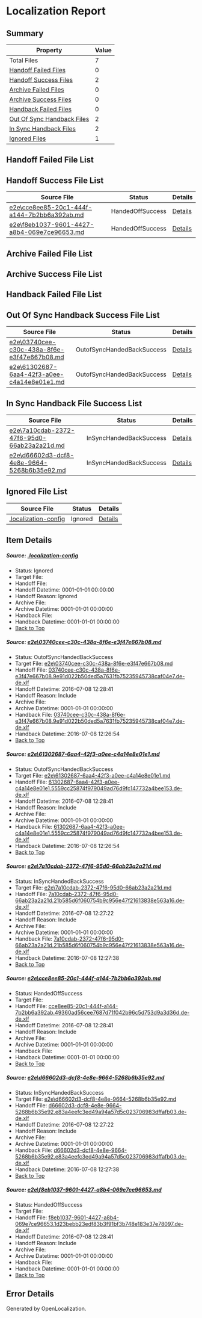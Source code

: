 # <a name='report-top'></a> Localization Report

## Summary
 Property | Value 
 -------- | ----- 
 Total Files | 7
[ Handoff Failed Files ](#handoff-failed-list)| 0
[ Handoff Success Files ](#handoff-success-list)| 2
[ Archive Failed Files ](#archive-failed-list)| 0
[ Archive Success Files ](#archive-success-list)| 0
[ Handback Failed Files ](#handback-failed-list)| 0
[ Out Of Sync Handback Files ](#outofsync-handback-success-list)| 2
[ In Sync Handback Files ](#insync-handback-success-list)| 2
[ Ignored Files ](#ignored-list)| 1

## <a name='handoff-failed-list'></a> Handoff Failed File List

## <a name='handoff-success-list'></a> Handoff Success File List
 Source File | Status | Details 
 ----------- | ------ | ------- 
 [e2e\cce8ee85-20c1-444f-a144-7b2bb6a392ab.md](https://github.com/OpenLocalizationTestOrg/oltest/blob/a71b9febd571b88c413c325b794cdf1821154154/e2e/cce8ee85-20c1-444f-a144-7b2bb6a392ab.md) | HandedOffSuccess | [Details](#7eb249d4e589c5838c44dc98c95bf6fac968f6804)
 [e2e\f8eb1037-9601-4427-a8b4-069e7ce96653.md](https://github.com/OpenLocalizationTestOrg/oltest/blob/12a64d2cd58f46c2dcc9e618c1ed2ecb1e45158b/e2e/f8eb1037-9601-4427-a8b4-069e7ce96653.md) | HandedOffSuccess | [Details](#90d370ac2eecb1fc6dd2f586e394a36a82fea3076)

## <a name='archive-failed-list'></a> Archive Failed File List

## <a name='archive-success-list'></a> Archive Success File List

## <a name='handback-failed-list'></a> Handback Failed File List

## <a name='outofsync-handback-success-list'></a> Out Of Sync Handback Success File List
 Source File | Status | Details 
 ----------- | ------ | ------- 
 [e2e\03740cee-c30c-438a-8f6e-e3f47e667b08.md](https://github.com/OpenLocalizationTestOrg/oltest/blob/a7a9fb90ca8500223a9c33349dac51d8ec2e7002/e2e/03740cee-c30c-438a-8f6e-e3f47e667b08.md) | OutofSyncHandedBackSuccess | [Details](#47efb93a6bf1bbf79a151eed5ffb0464e37e85591)
 [e2e\61302687-6aa4-42f3-a0ee-c4a14e8e01e1.md](https://github.com/OpenLocalizationTestOrg/oltest/blob/a7a9fb90ca8500223a9c33349dac51d8ec2e7002/e2e/61302687-6aa4-42f3-a0ee-c4a14e8e01e1.md) | OutofSyncHandedBackSuccess | [Details](#7a1e47c7b416230ea518ed26c3dbcabfb132484d2)

## <a name='insync-handback-success-list'></a> In Sync Handback File Success List
 Source File | Status | Details 
 ----------- | ------ | ------- 
 [e2e\7a10cdab-2372-47f6-95d0-66ab23a2a21d.md](https://github.com/OpenLocalizationTestOrg/oltest/blob/eb8ac39ffb4b54cb1b2eb9020bdab3e6ded378e9/e2e/7a10cdab-2372-47f6-95d0-66ab23a2a21d.md) | InSyncHandedBackSuccess | [Details](#d5c485de76355fe92f75b75ea0aa41e65e78fbaf3)
 [e2e\d66602d3-dcf8-4e8e-9664-5268b6b35e92.md](https://github.com/OpenLocalizationTestOrg/oltest/blob/eb8ac39ffb4b54cb1b2eb9020bdab3e6ded378e9/e2e/d66602d3-dcf8-4e8e-9664-5268b6b35e92.md) | InSyncHandedBackSuccess | [Details](#562fabf1f835fe8e45064c661ddd14adbfa6c01e5)

## <a name='ignored-list'></a> Ignored File List
 Source File | Status | Details 
 ----------- | ------ | ------- 
 [.localization-config](https://github.com/OpenLocalizationTestOrg/oltest/blob/a71b9febd571b88c413c325b794cdf1821154154/.localization-config) | Ignored | [Details](#3d4f252ac210baf56311d7e97dcc2db10974dbd20)

## Item Details
##### <a name='3d4f252ac210baf56311d7e97dcc2db10974dbd20'></a> Source: [.localization-config](https://github.com/OpenLocalizationTestOrg/oltest/blob/a71b9febd571b88c413c325b794cdf1821154154/.localization-config)
* Status: Ignored
* Target File: 
* Handoff File: 
* Handoff Datetime: 0001-01-01 00:00:00
* Handoff Reason: Ignored
* Archive File: 
* Archive Datetime: 0001-01-01 00:00:00
* Handback File: 
* Handback Datetime: 0001-01-01 00:00:00
* [Back to Top](#report-top)

##### <a name='47efb93a6bf1bbf79a151eed5ffb0464e37e85591'></a> Source: [e2e\03740cee-c30c-438a-8f6e-e3f47e667b08.md](https://github.com/OpenLocalizationTestOrg/oltest/blob/a7a9fb90ca8500223a9c33349dac51d8ec2e7002/e2e/03740cee-c30c-438a-8f6e-e3f47e667b08.md)
* Status: OutofSyncHandedBackSuccess
* Target File: [e2e\03740cee-c30c-438a-8f6e-e3f47e667b08.md](https://github.com/OpenLocalizationTestOrg/oltest-dede-fly/blob/57318f5176ed846f07869821de8b5774fd765372/e2e/03740cee-c30c-438a-8f6e-e3f47e667b08.md)
* Handoff File: [03740cee-c30c-438a-8f6e-e3f47e667b08.9e91d022b50ded5a7631fb75235945738caf04e7.de-de.xlf](https://github.com/OpenLocalizationTestOrg/olhandoff-e2e/blob/6b61662b3b96db517d3e0443cdd053551048a2d1/ol-handoff/OpenLocalizationTestOrg/oltest-dede-fly/ci/ht/03740cee-c30c-438a-8f6e-e3f47e667b08.9e91d022b50ded5a7631fb75235945738caf04e7.de-de.xlf)
* Handoff Datetime: 2016-07-08 12:28:41
* Handoff Reason: Include
* Archive File: 
* Archive Datetime: 0001-01-01 00:00:00
* Handback File: [03740cee-c30c-438a-8f6e-e3f47e667b08.9e91d022b50ded5a7631fb75235945738caf04e7.de-de.xlf](https://github.com/OpenLocalizationTestOrg/olhandback-e2e/blob/99c5c4233426a299e33888054dbd4a27f51c6fc2/ol-handback/OpenLocalizationTestOrg/oltest-dede-fly/ci/high/03740cee-c30c-438a-8f6e-e3f47e667b08.9e91d022b50ded5a7631fb75235945738caf04e7.de-de.xlf)
* Handback Datetime: 2016-07-08 12:26:54
* [Back to Top](#report-top)

##### <a name='7a1e47c7b416230ea518ed26c3dbcabfb132484d2'></a> Source: [e2e\61302687-6aa4-42f3-a0ee-c4a14e8e01e1.md](https://github.com/OpenLocalizationTestOrg/oltest/blob/a7a9fb90ca8500223a9c33349dac51d8ec2e7002/e2e/61302687-6aa4-42f3-a0ee-c4a14e8e01e1.md)
* Status: OutofSyncHandedBackSuccess
* Target File: [e2e\61302687-6aa4-42f3-a0ee-c4a14e8e01e1.md](https://github.com/OpenLocalizationTestOrg/oltest-dede-fly/blob/57318f5176ed846f07869821de8b5774fd765372/e2e/61302687-6aa4-42f3-a0ee-c4a14e8e01e1.md)
* Handoff File: [61302687-6aa4-42f3-a0ee-c4a14e8e01e1.5559cc25874f979049ad76d9fc147732a4bee153.de-de.xlf](https://github.com/OpenLocalizationTestOrg/olhandoff-e2e/blob/6b61662b3b96db517d3e0443cdd053551048a2d1/ol-handoff/OpenLocalizationTestOrg/oltest-dede-fly/ci/ht/61302687-6aa4-42f3-a0ee-c4a14e8e01e1.5559cc25874f979049ad76d9fc147732a4bee153.de-de.xlf)
* Handoff Datetime: 2016-07-08 12:28:41
* Handoff Reason: Include
* Archive File: 
* Archive Datetime: 0001-01-01 00:00:00
* Handback File: [61302687-6aa4-42f3-a0ee-c4a14e8e01e1.5559cc25874f979049ad76d9fc147732a4bee153.de-de.xlf](https://github.com/OpenLocalizationTestOrg/olhandback-e2e/blob/99c5c4233426a299e33888054dbd4a27f51c6fc2/ol-handback/OpenLocalizationTestOrg/oltest-dede-fly/ci/high/61302687-6aa4-42f3-a0ee-c4a14e8e01e1.5559cc25874f979049ad76d9fc147732a4bee153.de-de.xlf)
* Handback Datetime: 2016-07-08 12:26:54
* [Back to Top](#report-top)

##### <a name='d5c485de76355fe92f75b75ea0aa41e65e78fbaf3'></a> Source: [e2e\7a10cdab-2372-47f6-95d0-66ab23a2a21d.md](https://github.com/OpenLocalizationTestOrg/oltest/blob/eb8ac39ffb4b54cb1b2eb9020bdab3e6ded378e9/e2e/7a10cdab-2372-47f6-95d0-66ab23a2a21d.md)
* Status: InSyncHandedBackSuccess
* Target File: [e2e\7a10cdab-2372-47f6-95d0-66ab23a2a21d.md](https://github.com/OpenLocalizationTestOrg/oltest-dede-fly/blob/9ab988915dd2aaf519b902eda0f829e5045029cf/e2e/7a10cdab-2372-47f6-95d0-66ab23a2a21d.md)
* Handoff File: [7a10cdab-2372-47f6-95d0-66ab23a2a21d.21b585d6f060754b9c956e47f21613838e563a16.de-de.xlf](https://github.com/OpenLocalizationTestOrg/olhandoff-e2e/blob/e4c381cbf0dfe96d274f064cd5dec3f87cf4a9c7/ol-handoff/OpenLocalizationTestOrg/oltest-dede-fly/ci/ht/7a10cdab-2372-47f6-95d0-66ab23a2a21d.21b585d6f060754b9c956e47f21613838e563a16.de-de.xlf)
* Handoff Datetime: 2016-07-08 12:27:22
* Handoff Reason: Include
* Archive File: 
* Archive Datetime: 0001-01-01 00:00:00
* Handback File: [7a10cdab-2372-47f6-95d0-66ab23a2a21d.21b585d6f060754b9c956e47f21613838e563a16.de-de.xlf](https://github.com/OpenLocalizationTestOrg/olhandback-e2e/blob/efc148e8db0f40a4c13d28c0071455ea82f55c30/ol-handback/OpenLocalizationTestOrg/oltest-dede-fly/ci/ht/7a10cdab-2372-47f6-95d0-66ab23a2a21d.21b585d6f060754b9c956e47f21613838e563a16.de-de.xlf)
* Handback Datetime: 2016-07-08 12:27:38
* [Back to Top](#report-top)

##### <a name='7eb249d4e589c5838c44dc98c95bf6fac968f6804'></a> Source: [e2e\cce8ee85-20c1-444f-a144-7b2bb6a392ab.md](https://github.com/OpenLocalizationTestOrg/oltest/blob/a71b9febd571b88c413c325b794cdf1821154154/e2e/cce8ee85-20c1-444f-a144-7b2bb6a392ab.md)
* Status: HandedOffSuccess
* Target File: 
* Handoff File: [cce8ee85-20c1-444f-a144-7b2bb6a392ab.49360ad56cee7687d71f042b96c5d753d9a3d36d.de-de.xlf](https://github.com/OpenLocalizationTestOrg/olhandoff-e2e/blob/6b61662b3b96db517d3e0443cdd053551048a2d1/ol-handoff/OpenLocalizationTestOrg/oltest-dede-fly/ci/ht/cce8ee85-20c1-444f-a144-7b2bb6a392ab.49360ad56cee7687d71f042b96c5d753d9a3d36d.de-de.xlf)
* Handoff Datetime: 2016-07-08 12:28:41
* Handoff Reason: Include
* Archive File: 
* Archive Datetime: 0001-01-01 00:00:00
* Handback File: 
* Handback Datetime: 0001-01-01 00:00:00
* [Back to Top](#report-top)

##### <a name='562fabf1f835fe8e45064c661ddd14adbfa6c01e5'></a> Source: [e2e\d66602d3-dcf8-4e8e-9664-5268b6b35e92.md](https://github.com/OpenLocalizationTestOrg/oltest/blob/eb8ac39ffb4b54cb1b2eb9020bdab3e6ded378e9/e2e/d66602d3-dcf8-4e8e-9664-5268b6b35e92.md)
* Status: InSyncHandedBackSuccess
* Target File: [e2e\d66602d3-dcf8-4e8e-9664-5268b6b35e92.md](https://github.com/OpenLocalizationTestOrg/oltest-dede-fly/blob/9ab988915dd2aaf519b902eda0f829e5045029cf/e2e/d66602d3-dcf8-4e8e-9664-5268b6b35e92.md)
* Handoff File: [d66602d3-dcf8-4e8e-9664-5268b6b35e92.e83a4eefc3ed49a94a57d5c023706983dffafb03.de-de.xlf](https://github.com/OpenLocalizationTestOrg/olhandoff-e2e/blob/e4c381cbf0dfe96d274f064cd5dec3f87cf4a9c7/ol-handoff/OpenLocalizationTestOrg/oltest-dede-fly/ci/ht/d66602d3-dcf8-4e8e-9664-5268b6b35e92.e83a4eefc3ed49a94a57d5c023706983dffafb03.de-de.xlf)
* Handoff Datetime: 2016-07-08 12:27:22
* Handoff Reason: Include
* Archive File: 
* Archive Datetime: 0001-01-01 00:00:00
* Handback File: [d66602d3-dcf8-4e8e-9664-5268b6b35e92.e83a4eefc3ed49a94a57d5c023706983dffafb03.de-de.xlf](https://github.com/OpenLocalizationTestOrg/olhandback-e2e/blob/efc148e8db0f40a4c13d28c0071455ea82f55c30/ol-handback/OpenLocalizationTestOrg/oltest-dede-fly/ci/ht/d66602d3-dcf8-4e8e-9664-5268b6b35e92.e83a4eefc3ed49a94a57d5c023706983dffafb03.de-de.xlf)
* Handback Datetime: 2016-07-08 12:27:38
* [Back to Top](#report-top)

##### <a name='90d370ac2eecb1fc6dd2f586e394a36a82fea3076'></a> Source: [e2e\f8eb1037-9601-4427-a8b4-069e7ce96653.md](https://github.com/OpenLocalizationTestOrg/oltest/blob/12a64d2cd58f46c2dcc9e618c1ed2ecb1e45158b/e2e/f8eb1037-9601-4427-a8b4-069e7ce96653.md)
* Status: HandedOffSuccess
* Target File: 
* Handoff File: [f8eb1037-9601-4427-a8b4-069e7ce96653.1d23bebb23edf83b3f91bf3b748e183e37e78097.de-de.xlf](https://github.com/OpenLocalizationTestOrg/olhandoff-e2e/blob/6b61662b3b96db517d3e0443cdd053551048a2d1/ol-handoff/OpenLocalizationTestOrg/oltest-dede-fly/ci/ht/f8eb1037-9601-4427-a8b4-069e7ce96653.1d23bebb23edf83b3f91bf3b748e183e37e78097.de-de.xlf)
* Handoff Datetime: 2016-07-08 12:28:41
* Handoff Reason: Include
* Archive File: 
* Archive Datetime: 0001-01-01 00:00:00
* Handback File: 
* Handback Datetime: 0001-01-01 00:00:00
* [Back to Top](#report-top)


## Error Details

Generated by OpenLocalization.
